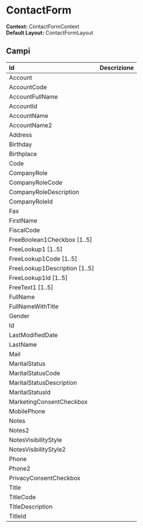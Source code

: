 # ContactForm

**Context:** ContactFormContext  
**Default Layout:** ContactFormLayout



## Campi

| Id | Descrizione |
| :--- | :--- |
| Account |  |
| AccountCode |  |
| AccountFullName |  |
| AccountId |  |
| AccountName |  |
| AccountName2 |  |
| Address |  |
| Birthday |  |
| Birthplace |  |
| Code |  |
| CompanyRole |  |
| CompanyRoleCode |  |
| CompanyRoleDescription |  |
| CompanyRoleId |  |
| Fax |  |
| FirstName |  |
| FiscalCode |  |
| FreeBoolean1Checkbox \[1..5\] |  |
| FreeLookup1 \[1..5\] |  |
| FreeLookup1Code \[1..5\] |  |
| FreeLookup1Description \[1..5\] |  |
| FreeLookup1Id \[1..5\] |  |
| FreeText1 \[1..5\] |  |
| FullName |  |
| FullNameWithTitle |  |
| Gender |  |
| Id |  |
| LastModifiedDate |  |
| LastName |  |
| Mail |  |
| MaritalStatus |  |
| MaritalStatusCode |  |
| MaritalStatusDescription |  |
| MaritalStatusId |  |
| MarketingConsentCheckbox |  |
| MobilePhone |  |
| Notes |  |
| Notes2 |  |
| NotesVisibilityStyle |  |
| NotesVisibilityStyle2 |  |
| Phone |  |
| Phone2 |  |
| PrivacyConsentCheckbox |  |
| Title |  |
| TitleCode |  |
| TitleDescription |  |
| TitleId |  |

